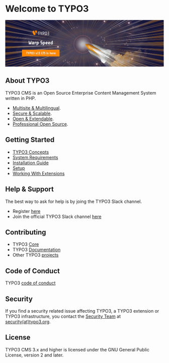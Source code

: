 # Welcome to TYPO3

![TYPO3 11 LTS has launched](images/cms_v11_LTS.jpg "TYPO3 v11 is here")

## About TYPO3

TYPO3 CMS is an Open Source Enterprise Content Management System written in PHP.

- [Multisite & Multilingual](https://typo3.org/cms/features/massively-multisite-multilingual).
- [Secure & Scalable](https://typo3.org/cms/features/secure-performant-scalable).
- [Open & Extendable](https://typo3.org/cms/features/open-extensible-customizable).
- [Professional Open Source](https://typo3.org/cms/features/professional-open-source).

## Getting Started

- [TYPO3 Concepts](https://docs.typo3.org/m/typo3/tutorial-getting-started/11.5/en-us/Concepts/Index.html)
- [System Requirements](https://docs.typo3.org/m/typo3/tutorial-getting-started/11.5/en-us/SystemRequirements/Index.html)
- [Installation Guide](https://docs.typo3.org/m/typo3/tutorial-getting-started/11.5/en-us/Installation/Index.html)
- [Setup](https://docs.typo3.org/m/typo3/tutorial-getting-started/11.5/en-us/Setup/Index.html)
- [Working With Extensions](https://docs.typo3.org/m/typo3/tutorial-getting-started/11.5/en-us/Extensions/Index.html)

## Help & Support

The best way to ask for help is by joing the TYPO3 Slack channel.

- Register [here](https://my.typo3.org/about-mytypo3org/slack)
- Join the official TYPO3 Slack channel [here](https://typo3.slack.com/)

## Contributing

- TYPO3 [Core](https://docs.typo3.org/m/typo3/guide-contributionworkflow/master/en-us/)
- TYPO3 [Documentation](https://docs.typo3.org/m/typo3/docs-how-to-document/master/en-us/WritingDocsOfficial/Index.html)
- Other TYPO3 [projects](https://docs.typo3.org/m/typo3/team-t3oteam/master/en-us/)

## Code of Conduct

TYPO3 [code of conduct](https://typo3.org/community/values/code-of-conduct)

## Security

If you find a security related issue affecting TYPO3, a TYPO3 extension or TYPO3 infrastructure,
you contact the [Security Team](https://typo3.org/community/teams/security) at [security(at)typo3.org](security@typo3.org).

## License

TYPO3 CMS 3.x and higher is licensed under the GNU General Public License, version 2 and later.
